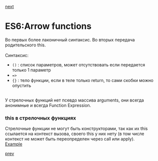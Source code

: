 <a href="08.md">next</a>

<h1>ES6:Arrow functions</h1>

<div>
Во первых более лаконичный синтаксис.
Во вторых передача родительского this.
</div>

<br/>

<div>
Синтаксис:

<ul>
<li>
<code>()</code> : список параметров, может отсутствовать если передается только 1 параметр
</li>
<li>
<code>=></code>
</li>
<li>
<code>{}</code> : тело функции, если в теле только return, то сами скобки можно опустить
</li>
</ul>
</div>

<br/>

<div>
У стрелочных функций нет псевдо массива arguments, они всегда анонимные и всегда Function Expression.
</div>

<h3>this в стрелочных функциях</h3>
<div>
Стрелочные функции не могут быть конструкторами, так как их this ссылается на контекст вызова,
своего this у них нету (в том числе контекст не может быть переопределен через call или apply).
</div>

<div>
<a href="./arrow/main.js">Example</a>
</div>

<a href="06.md">prev</a>
